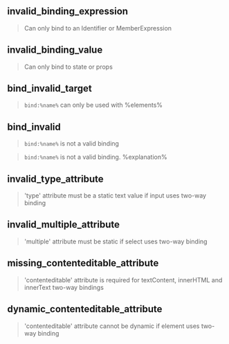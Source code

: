 ## invalid_binding_expression

> Can only bind to an Identifier or MemberExpression

## invalid_binding_value

> Can only bind to state or props

## bind_invalid_target

> `bind:%name%` can only be used with %elements%

## bind_invalid

> `bind:%name%` is not a valid binding

> `bind:%name%` is not a valid binding. %explanation%

## invalid_type_attribute

> 'type' attribute must be a static text value if input uses two-way binding

## invalid_multiple_attribute

> 'multiple' attribute must be static if select uses two-way binding

## missing_contenteditable_attribute

> 'contenteditable' attribute is required for textContent, innerHTML and innerText two-way bindings

## dynamic_contenteditable_attribute

> 'contenteditable' attribute cannot be dynamic if element uses two-way binding
